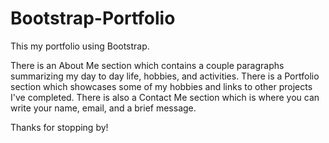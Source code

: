 # Bootstrap-Portfolio

This my portfolio using Bootstrap. 

There is an About Me section which contains a couple paragraphs summarizing my day to day life, hobbies, and activities.
There is a Portfolio section which showcases some of my hobbies and links to other projects I've completed.
There is also a Contact Me section which is where you can write your name, email, and a brief message.

Thanks for stopping by!
